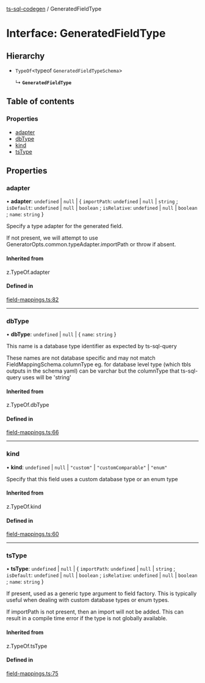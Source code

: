 [ts-sql-codegen](../README.md) / GeneratedFieldType

# Interface: GeneratedFieldType

## Hierarchy

- `TypeOf`<typeof `GeneratedFieldTypeSchema`\>

  ↳ **`GeneratedFieldType`**

## Table of contents

### Properties

- [adapter](GeneratedFieldType.md#adapter)
- [dbType](GeneratedFieldType.md#dbtype)
- [kind](GeneratedFieldType.md#kind)
- [tsType](GeneratedFieldType.md#tstype)

## Properties

### adapter

• **adapter**: `undefined` \| ``null`` \| { `importPath`: `undefined` \| ``null`` \| `string` ; `isDefault`: `undefined` \| ``null`` \| `boolean` ; `isRelative`: `undefined` \| ``null`` \| `boolean` ; `name`: `string`  }

Specify a type adapter for the generated field.

If not present, we will attempt to use GeneratorOpts.common.typeAdapter.importPath or throw if absent.

#### Inherited from

z.TypeOf.adapter

#### Defined in

[field-mappings.ts:82](https://github.com/lorefnon/ts-sql-codegen/blob/7570018/src/field-mappings.ts#L82)

___

### dbType

• **dbType**: `undefined` \| ``null`` \| { `name`: `string`  }

This name is a database type identifier as expected by ts-sql-query

These names are not database specific and may not match FieldMappingSchema.columnType eg. for database level type (which tbls outputs in the schema yaml) can be varchar but the columnType that ts-sql-query uses will be 'string'

#### Inherited from

z.TypeOf.dbType

#### Defined in

[field-mappings.ts:66](https://github.com/lorefnon/ts-sql-codegen/blob/7570018/src/field-mappings.ts#L66)

___

### kind

• **kind**: `undefined` \| ``null`` \| ``"custom"`` \| ``"customComparable"`` \| ``"enum"``

Specify that this field uses a custom database type or an enum type

#### Inherited from

z.TypeOf.kind

#### Defined in

[field-mappings.ts:60](https://github.com/lorefnon/ts-sql-codegen/blob/7570018/src/field-mappings.ts#L60)

___

### tsType

• **tsType**: `undefined` \| ``null`` \| { `importPath`: `undefined` \| ``null`` \| `string` ; `isDefault`: `undefined` \| ``null`` \| `boolean` ; `isRelative`: `undefined` \| ``null`` \| `boolean` ; `name`: `string`  }

If present, used as a generic type argument to field factory. This is typically useful when
dealing with custom database types or enum types.

If importPath is not present, then an import will not be added. This can result in a compile time error
if the type is not globally available.

#### Inherited from

z.TypeOf.tsType

#### Defined in

[field-mappings.ts:75](https://github.com/lorefnon/ts-sql-codegen/blob/7570018/src/field-mappings.ts#L75)
